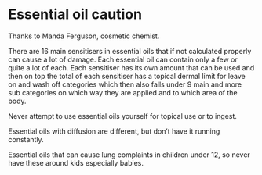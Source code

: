 <!--
source: gpt-3 + jph editing
tags: triggers warnings
-->

# Essential oil caution

Thanks to Manda Ferguson, cosmetic chemist.

There are 16 main sensitisers in essential oils that if not calculated properly
can cause a lot of damage. Each essential oil can contain only a few or quite a
lot of each. Each sensitiser has its own amount that can be used and then on top
the total of each sensitiser has a topical dermal limit for leave on and wash
off categories which then also falls under 9 main and more sub categories on
which way they are applied and to which area of the body.

Never attempt to use essential oils yourself for topical use or to ingest.

Essential oils with diffusion are different, but don’t have it running constantly.

Essential oils that can cause lung complaints in children under 12, so never
have these around kids especially babies.

